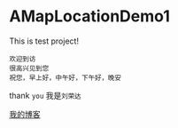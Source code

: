 # AMapLocationDemo1
This is test project!
    


    欢迎到访  
    很高兴见到您  
    祝您，早上好，中午好，下午好，晚安
    
thank `you` 我是`刘荣达`

[我的博客](www.ronda.com)
